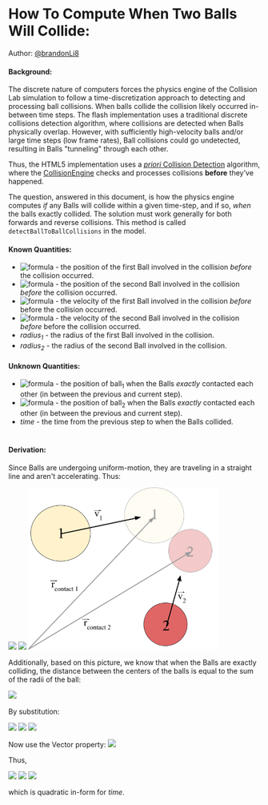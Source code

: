 # How To Compute When Two Balls Will Collide:
Author: [@brandonLi8](https://github.com/brandonLi8)

#### Background:
The discrete nature of computers forces the physics engine of the Collision Lab simulation to follow a time-discretization approach to detecting and processing ball collisions. When balls collide the collision likely occurred in-between time steps. The flash implementation uses a traditional discrete collisions detection algorithm, where collisions are detected when Balls physically overlap. However, with sufficiently high-velocity balls and/or large time steps (low frame rates), Ball collisions could go undetected, resulting in Balls "tunneling" through each other.

Thus, the HTML5 implementation uses a [_priori_ Collision Detection](https://en.wikipedia.org/wiki/Collision_detection#A_posteriori_(discrete)_versus_a_priori_(continuous)) algorithm, where the [CollisionEngine](https://github.com/phetsims/collision-lab/blob/master/js/common/model/CollisionEngine.js) checks and processes collisions **before** they’ve happened.

The question, answered in this document, is how the physics engine computes _if_ any Balls will collide within a given time-step, and if so, _when_ the balls exactly collided. The solution must work generally for both forwards and reverse collisions. This method is called `detectBallToBallCollisions` in the model.

#### Known Quantities:

- ![formula](https://render.githubusercontent.com/render/math?math=\large\vec{r}_1) - the position of the first Ball involved in the collision *before* the collision occurred.<br>
- ![formula](https://render.githubusercontent.com/render/math?math=\large\vec{r}_2) - the position of the second Ball involved in the collision *before* the collision occurred.<br>
- ![formula](https://render.githubusercontent.com/render/math?math=\large\vec{v}_1) - the velocity of the first Ball involved in the collision *before* before the collision occurred.<br>
- ![formula](https://render.githubusercontent.com/render/math?math=\large\vec{v}_2) - the velocity of the second Ball involved in the collision *before* before the collision occurred.<br>
- *radius<sub>1</sub>* - the radius of the first Ball involved in the collision.<br>
- *radius<sub>2</sub>* - the radius of the second Ball involved in the collision.

#### Unknown Quantities:

- ![formula](https://render.githubusercontent.com/render/math?math=\large\vec{r}_{\contact\1}) - the position of ball<sub>1</sub> when the Balls *exactly* contacted each other (in between the previous and current step).
- ![formula](https://render.githubusercontent.com/render/math?math=\large\vec{r}_{\contact\2}) - the position of ball<sub>2</sub> when the Balls *exactly* contacted each other (in between the previous and current step).
- *time* - the time from the previous step to when the Balls collided.

<h1></h1>

#### Derivation:

Since Balls are undergoing uniform-motion, they are traveling in a straight line and aren't accelerating. Thus:

<img src="https://render.githubusercontent.com/render/math?math=\large \qquad\quad \vec{r}_{\contact\1} = \vec{r}_1 %2B \textrm{time} \cdot\vec{v}_1">

<img src="https://render.githubusercontent.com/render/math?math=\large \qquad\quad \vec{r}_{\contact\2} = \vec{r}_2 %2B \textrm{time} \cdot\vec{v}_2">

<img src="https://github.com/phetsims/collision-lab/blob/master/doc/algorithms/images/ball-contact-diagram.png" width="380">

Additionally, based on this picture, we know that when the Balls are exactly colliding, the distance between the centers of the balls is equal to the sum of the radii of the ball:

<img src="https://render.githubusercontent.com/render/math?math=\large \qquad\quad \textrm{radius}_1 %2B \textrm{radius}_2 = \lVert\vec{r}_{\contact\2} - \vec{r}_{\contact\1}\rVert">

By substitution:

<img src="https://render.githubusercontent.com/render/math?math=\large \qquad\quad \textrm{radius}_1 %2B \textrm{radius}_2 = \lVert (\vec{r}_2 %2B \textrm{time} \cdot\vec{v}_2) - (\vec{r}_1 %2B \textrm{time} \cdot\vec{v}_1) \rVert">

<img src="https://render.githubusercontent.com/render/math?math=\large \qquad\quad \hphantom{\textrm{radius}_1 %2B \textrm{radius}_2} = \lVert (\vec{r}_2 - \vec{r}_1) %2B \textrm{time} \cdot (\vec{v}_2 - \vec{v}_2) \rVert">

<img src="https://render.githubusercontent.com/render/math?math=\large \qquad\quad \hphantom{\textrm{radius}_1 %2B \textrm{radius}_2} = \lVert \Delta \vec{r} %2B \textrm{time} \cdot \Delta \vec{v} \rVert">

Now use the Vector property: <img src="https://render.githubusercontent.com/render/math?math=\large \vec{u} \cdot \vec{u} = \lVert \vec{u} \rVert ^2">

Thus,

<img src="https://render.githubusercontent.com/render/math?math=\large \qquad\quad (\textrm{radius}_1 %2B \textrm{radius}_2)^2 = \lVert \Delta \vec{r} %2B \textrm{time} \cdot \Delta \vec{v} \rVert ^2">

<img src="https://render.githubusercontent.com/render/math?math=\large \qquad\quad \hphantom{(\textrm{radius}_1 %2B \textrm{radius}_2)^2} = (\Delta \vec{r} %2B \textrm{time} \cdot \Delta \vec{v}) \cdot (\Delta \vec{r} %2B \textrm{time} \cdot \Delta \vec{v})">

<img src="https://render.githubusercontent.com/render/math?math=\large \qquad\quad \hphantom{(\textrm{radius}_1 %2B \textrm{radius}_2)^2} = \lVert \Delta \vec{r} \rVert ^2 %2B 2 \cdot \textrm{time} (\Delta \vec{v} \cdot \Delta \vec{r}) %2B \textrm{time} ^2 \cdot \lVert \Delta \vec{v} \rVert ^2">

which is quadratic in-form for *time*.



<!-- TODO: -->
<!-- document backwards, inelastic, collision class,  -->